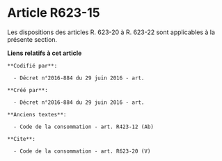 # Article R623-15

Les dispositions des articles R. 623-20 à R. 623-22 sont applicables à la présente section.

**Liens relatifs à cet article**

	**Codifié par**:

	  - Décret n°2016-884 du 29 juin 2016 - art.

	**Créé par**:

	  - Décret n°2016-884 du 29 juin 2016 - art.

	**Anciens textes**:

	  - Code de la consommation - art. R423-12 (Ab)

	**Cite**:

	  - Code de la consommation - art. R623-20 (V)
